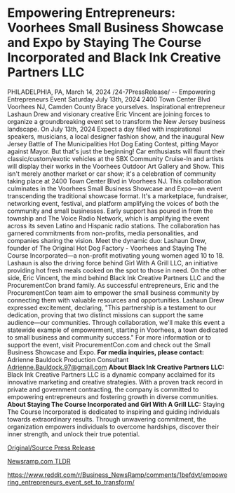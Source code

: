 # Empowering Entrepreneurs: Voorhees Small Business Showcase and Expo by Staying The Course Incorporated and Black Ink Creative Partners LLC

PHILADELPHIA, PA, March 14, 2024 /24-7PressRelease/ --   Empowering Entrepreneurs Event Saturday July 13th, 2024 2400 Town Center Blvd Voorhees NJ, Camden County  Brace yourselves. Inspirational entrepreneur Lashaun Drew and visionary creative Eric Vincent are joining forces to organize a groundbreaking event set to transform the New Jersey business landscape.  On July 13th, 2024 Expect a day filled with inspirational speakers, musicians, a local designer fashion show, and the inaugural New Jersey Battle of The Municipalities Hot Dog Eating Contest, pitting Mayor against Mayor. But that's just the beginning! Car enthusiasts will flaunt their classic/custom/exotic vehicles at the SBX Community Cruise-In and artists will display their works in the Voorhees Outdoor Art Gallery and Show. This isn't merely another market or car show; it's a celebration of community taking place at 2400 Town Center Blvd in Voorhees NJ.  This collaboration culminates in the Voorhees Small Business Showcase and Expo—an event transcending the traditional showcase format. It's a marketplace, fundraiser, networking event, festival, and platform amplifying the voices of both the community and small businesses.  Early support has poured in from the township and The Voice Radio Network, which is amplifying the event across its seven Latino and Hispanic radio stations. The collaboration has garnered commitments from non-profits, media personalities, and companies sharing the vision.  Meet the dynamic duo: Lashaun Drew, founder of The Original Hot Dog Factory - Voorhees and Staying The Course Incorporated—a non-profit motivating young women aged 10 to 18. Lashaun is also the driving force behind Girl With A Grill LLC, an initiative providing hot fresh meals cooked on the spot to those in need. On the other side, Eric Vincent, the mind behind Black Ink Creative Partners LLC and the ProcurementCon brand family. As successful entrepreneurs, Eric and the ProcurementCon team aim to empower the small business community by connecting them with valuable resources and opportunities.  Lashaun Drew expressed excitement, declaring, "This partnership is a testament to our dedication, proving that two distinct missions can support the same audience—our communities. Through collaboration, we'll make this event a statewide example of empowerment, starting in Voorhees, a town dedicated to small business and community success."  For more information or to support the event, visit ProcurementCon.com and check out the Small Business Showcase and Expo.  **For media inquiries, please contact:** Adrienne Bauldock Production Consultant Adrienne.Bauldock.97@gmail.com  **About Black Ink Creative Partners LLC:** Black Ink Creative Partners LLC is a dynamic company acclaimed for its innovative marketing and creative strategies. With a proven track record in private and government contracting, the company is committed to empowering entrepreneurs and fostering growth in diverse communities.  **About Staying The Course Incorporated and Girl With A Grill LLC:** Staying The Course Incorporated is dedicated to inspiring and guiding individuals towards extraordinary results. Through unwavering commitment, the organization empowers individuals to overcome hardships, discover their inner strength, and unlock their true potential. 

[Original/Source Press Release](https://www.24-7pressrelease.com/press-release/509224/empowering-entrepreneurs-voorhees-small-business-showcase-and-expo-by-staying-the-course-incorporated-and-black-ink-creative-partners-llc)
                    

[Newsramp.com TLDR](None) 

https://www.reddit.com/r/Business_NewsRamp/comments/1befdvt/empowering_entrepreneurs_event_set_to_transform/